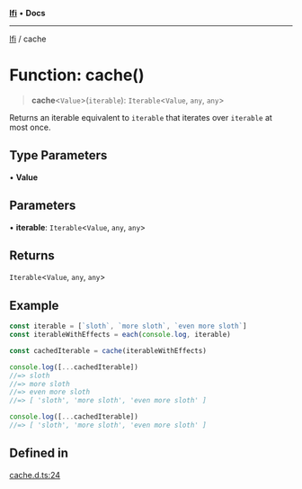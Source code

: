 [**lfi**](../readme.md) • **Docs**

---

[lfi](../globals.md) / cache

# Function: cache()

> **cache**\<`Value`\>(`iterable`): `Iterable`\<`Value`, `any`, `any`\>

Returns an iterable equivalent to `iterable` that iterates over `iterable` at
most once.

## Type Parameters

• **Value**

## Parameters

• **iterable**: `Iterable`\<`Value`, `any`, `any`\>

## Returns

`Iterable`\<`Value`, `any`, `any`\>

## Example

```js
const iterable = [`sloth`, `more sloth`, `even more sloth`]
const iterableWithEffects = each(console.log, iterable)

const cachedIterable = cache(iterableWithEffects)

console.log([...cachedIterable])
//=> sloth
//=> more sloth
//=> even more sloth
//=> [ 'sloth', 'more sloth', 'even more sloth' ]

console.log([...cachedIterable])
//=> [ 'sloth', 'more sloth', 'even more sloth' ]
```

## Defined in

[cache.d.ts:24](https://github.com/TomerAberbach/lfi/blob/c9ef1bf4d1040d7f49c52b70b358c019e55f524d/src/operations/cache.d.ts#L24)
